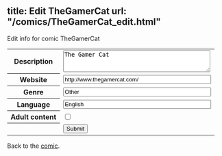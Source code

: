 title: Edit TheGamerCat
url: "/comics/TheGamerCat_edit.html"
---
Edit info for comic TheGamerCat

<form name="comic" action="http://gaepostmail.appspot.com/comic/" method="post">
<table class="comicinfo">
<tr>
<th>Description</th><td><textarea name="description" cols="40" rows="3">The Gamer Cat</textarea></td>
</tr>
<tr>
<th>Website</th><td><input type="text" name="url" value="http://www.thegamercat.com/" size="40"/></td>
</tr>
<tr>
<th>Genre</th><td><input type="text" name="genre" value="Other" size="40"/></td>
</tr>
<tr>
<th>Language</th><td><input type="text" name="language" value="English" size="40"/></td>
</tr>
<tr>
<th>Adult content</th><td><input type="checkbox" name="adult" value="adult" /></td>
</tr>
<tr>
<th></th><td>
<input type="hidden" name="comic" value="TheGamerCat" />
<input type="submit" name="submit" value="Submit" />
</td>
</tr>
</table>
</form>

Back to the [comic](TheGamerCat.html).
